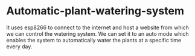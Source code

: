 # Automatic-plant-watering-system
It uses esp8266 to connect to the internet and host a website from which we can control the watering system.
We can set it to an auto mode which enables the system to automatically water the plants at a specific time every day.
